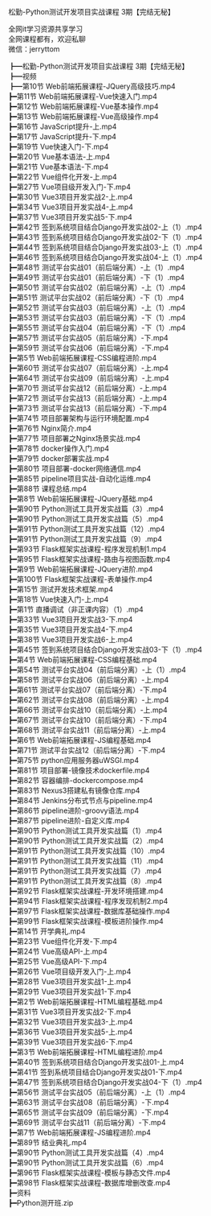 松勤-Python测试开发项目实战课程 3期【完结无秘】

全网it学习资源共享学习<br>全网课程都有，欢迎私聊<br>微信：jerryttom<br>

┣━松勤-Python测试开发项目实战课程 3期【完结无秘】<br> ┣━视频<br> ┣━第10节 Web前端拓展课程-JQuery高级技巧.mp4<br> ┣━第11节 Web前端拓展课程-Vue快速入门.mp4<br> ┣━第12节 Web前端拓展课程-Vue基本操作.mp4<br> ┣━第13节 Web前端拓展课程-Vue高级操作.mp4<br> ┣━第16节 JavaScript提升-上.mp4<br> ┣━第17节 JavaScript提升-下.mp4<br> ┣━第19节 Vue快速入门-下.mp4<br> ┣━第20节 Vue基本语法-上.mp4<br> ┣━第21节 Vue基本语法-下.mp4<br> ┣━第22节 Vue组件化开发-上.mp4<br> ┣━第27节 Vue项目级开发入门-下.mp4<br> ┣━第30节 Vue3项目开发实战2-上.mp4<br> ┣━第34节 Vue3项目开发实战4-上.mp4<br> ┣━第37节 Vue3项目开发实战5-下.mp4<br> ┣━第42节 签到系统项目结合Django开发实战02-上（1）.mp4<br> ┣━第43节 签到系统项目结合Django开发实战02-下（1）.mp4<br> ┣━第44节 签到系统项目结合Django开发实战03-上（1）.mp4<br> ┣━第46节 签到系统项目结合Django开发实战04-上（1）.mp4<br> ┣━第48节 测试平台实战01（前后端分离）-上（1）.mp4<br> ┣━第49节 测试平台实战01（前后端分离）-下（1）.mp4<br> ┣━第50节 测试平台实战02（前后端分离）-上（1）.mp4<br> ┣━第51节 测试平台实战02（前后端分离）-下（1）.mp4<br> ┣━第52节 测试平台实战03（前后端分离）-上（1）.mp4<br> ┣━第53节 测试平台实战03（前后端分离）-下（1）.mp4<br> ┣━第55节 测试平台实战04（前后端分离）-下（1）.mp4<br> ┣━第57节 测试平台实战05（前后端分离）-下.mp4<br> ┣━第59节 测试平台实战06（前后端分离）-下.mp4<br> ┣━第5节 Web前端拓展课程-CSS编程进阶.mp4<br> ┣━第60节 测试平台实战07（前后端分离）-上.mp4<br> ┣━第64节 测试平台实战09（前后端分离）-上.mp4<br> ┣━第70节 测试平台实战12（前后端分离）-上.mp4<br> ┣━第72节 测试平台实战13（前后端分离）-上.mp4<br> ┣━第73节 测试平台实战13（前后端分离）-下.mp4<br> ┣━第74节 项目部署架构与运行环境配置.mp4<br> ┣━第76节 Nginx简介.mp4<br> ┣━第77节 项目部署之Nginx场景实战.mp4<br> ┣━第78节 docker操作入门.mp4<br> ┣━第79节 docker部署实战.mp4<br> ┣━第80节 项目部署-docker网络通信.mp4<br> ┣━第85节 pipeline项目实战-自动化运维.mp4<br> ┣━第88节 课程总结.mp4<br> ┣━第8节 Web前端拓展课程-JQuery基础.mp4<br> ┣━第90节 Python测试工具开发实战篇（3）.mp4<br> ┣━第90节 Python测试工具开发实战篇（5）.mp4<br> ┣━第91节 Python测试工具开发实战篇（12）.mp4<br> ┣━第91节 Python测试工具开发实战篇（9）.mp4<br> ┣━第93节 Flask框架实战课程-程序发现机制1.mp4<br> ┣━第95节 Flask框架实战课程-路由与视图函数.mp4<br> ┣━第9节 Web前端拓展课程-JQuery进阶.mp4<br> ┣━第100节 Flask框架实战课程-表单操作.mp4<br> ┣━第15节 测试开发技术框架.mp4<br> ┣━第18节 Vue快速入门-上.mp4<br> ┣━第1节 直播调试（非正课内容）（1）.mp4<br> ┣━第33节 Vue3项目开发实战3-下.mp4<br> ┣━第35节 Vue3项目开发实战4-下.mp4<br> ┣━第38节 Vue3项目开发实战6-上.mp4<br> ┣━第45节 签到系统项目结合Django开发实战03-下（1）.mp4<br> ┣━第4节 Web前端拓展课程-CSS编程基础.mp4<br> ┣━第54节 测试平台实战04（前后端分离）-上（1）.mp4<br> ┣━第58节 测试平台实战06（前后端分离）-上.mp4<br> ┣━第61节 测试平台实战07（前后端分离）-下.mp4<br> ┣━第62节 测试平台实战08（前后端分离）-上.mp4<br> ┣━第66节 测试平台实战10（前后端分离）-上.mp4<br> ┣━第67节 测试平台实战10（前后端分离）-下.mp4<br> ┣━第68节 测试平台实战11（前后端分离）-上.mp4<br> ┣━第6节 Web前端拓展课程-JS编程基础.mp4<br> ┣━第71节 测试平台实战12（前后端分离）-下.mp4<br> ┣━第75节 python应用服务器uWSGI.mp4<br> ┣━第81节 项目部署-镜像技术dockerfile.mp4<br> ┣━第82节 容器编排-dockercompose.mp4<br> ┣━第83节 Nexus3搭建私有镜像仓库.mp4<br> ┣━第84节 Jenkins分布式节点与pipeline.mp4<br> ┣━第86节 pipeline进阶-groovy语法.mp4<br> ┣━第87节 pipeline进阶-自定义库.mp4<br> ┣━第90节 Python测试工具开发实战篇（1）.mp4<br> ┣━第90节 Python测试工具开发实战篇（2）.mp4<br> ┣━第91节 Python测试工具开发实战篇（10）.mp4<br> ┣━第91节 Python测试工具开发实战篇（11）.mp4<br> ┣━第91节 Python测试工具开发实战篇（7）.mp4<br> ┣━第91节 Python测试工具开发实战篇（8）.mp4<br> ┣━第92节 Flask框架实战课程-开发环境搭建.mp4<br> ┣━第94节 Flask框架实战课程-程序发现机制2.mp4<br> ┣━第97节 Flask框架实战课程-数据库基础操作.mp4<br> ┣━第99节 Flask框架实战课程-模板进阶操作.mp4<br> ┣━第14节 开学典礼.mp4<br> ┣━第23节 Vue组件化开发-下.mp4<br> ┣━第24节 Vue高级API-上.mp4<br> ┣━第25节 Vue高级API-下.mp4<br> ┣━第26节 Vue项目级开发入门-上.mp4<br> ┣━第28节 Vue3项目开发实战1-上.mp4<br> ┣━第29节 Vue3项目开发实战1-下.mp4<br> ┣━第2节 Web前端拓展课程-HTML编程基础.mp4<br> ┣━第31节 Vue3项目开发实战2-下.mp4<br> ┣━第32节 Vue3项目开发实战3-上.mp4<br> ┣━第36节 Vue3项目开发实战5-上.mp4<br> ┣━第39节 Vue3项目开发实战6-下.mp4<br> ┣━第3节 Web前端拓展课程-HTML编程进阶.mp4<br> ┣━第40节 签到系统项目结合Django开发实战01-上.mp4<br> ┣━第41节 签到系统项目结合Django开发实战01-下.mp4<br> ┣━第47节 签到系统项目结合Django开发实战04-下（1）.mp4<br> ┣━第56节 测试平台实战05（前后端分离）-上（1）.mp4<br> ┣━第63节 测试平台实战08（前后端分离）-下.mp4<br> ┣━第65节 测试平台实战09（前后端分离）-下.mp4<br> ┣━第69节 测试平台实战11（前后端分离）-下.mp4<br> ┣━第7节 Web前端拓展课程-JS编程进阶.mp4<br> ┣━第89节 结业典礼.mp4<br> ┣━第90节 Python测试工具开发实战篇（4）.mp4<br> ┣━第90节 Python测试工具开发实战篇（6）.mp4<br> ┣━第96节 Flask框架实战课程-模板与静态文件.mp4<br> ┣━第98节 Flask框架实战课程-数据库增删改查.mp4<br> ┣━资料<br> ┣━Python测开班.zip